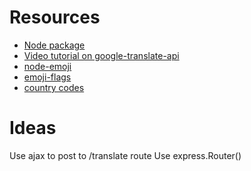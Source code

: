 Resources
===
+ [Node package](https://www.npmjs.com/package/@vitalets/google-translate-api)
+ [Video tutorial on google-translate-api](https://www.youtube.com/watch?v=zFwJUcuxK9Y)
+ [node-emoji](https://www.npmjs.com/package/node-emoji)
+ [emoji-flags](https://www.npmjs.com/package/emoji-flags)
+ [country codes](https://apps.timwhitlock.info/emoji/tables/iso3166)

Ideas
===
Use ajax to post to /translate route
Use express.Router()

